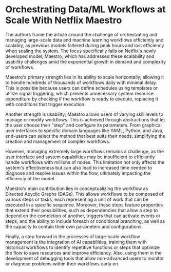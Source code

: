 # Orchestrating Data/ML Workflows at Scale With Netflix Maestro

The authors frame the article around the challenge of orchestrating and managing large-scale data and machine learning workflows efficiently and scalably, as previous models faltered during peak hours and lost efficiency when scaling the system. The focus specifically falls on Netflix's newly developed model, Maestro, which has addressed these scalability and usability challenges amid the exponential growth in demand and complexity of workflows.

Maestro's primary strength lies in its ability to scale horizontally, allowing it to handle hundreds of thousands of workflows daily with minimal delay. This is possible because users can define schedules using templates or utilize signal triggering, which prevents unnecessary system resource expenditure by checking if the workflow is ready to execute, replacing it with conditions that trigger execution.

Another strength is usability; Maestro allows users of varying skill levels to manage or modify workflows. This is achieved through abstractions that let the user choose their "step" and configure its parameters. From graphical user interfaces to specific domain languages like YAML, Python, and Java, end-users can select the method that best suits their needs, simplifying the creation and management of complex workflows.

However, managing extremely large workflows remains a challenge, as the user interface and system capabilities may be insufficient to efficiently handle workflows with millions of nodes. This limitation not only affects the system's effectiveness but can also lead to increased time needed to diagnose and resolve issues within the flow, ultimately impacting the efficiency of the model.

Maestro's main contribution lies in conceptualizing the workflow as Directed Acyclic Graphs (DAGs). This allows workflows to be composed of various steps or tasks, each representing a unit of work that can be executed in a specific sequence. Moreover, these steps feature properties that extend their possibilities, such as dependencies that allow a step to depend on the completion of another, triggers that can activate events or steps, and the ability to include foreach or conditional branching, as well as the capacity to contain their own parameters and configurations.

Finally, a step forward in the processes of large-scale workflow management is the integration of AI capabilities, training them with historical workflows to identify repetitive functions or steps that optimize the flow to save resources and improve efficiency. Also, using them in the development of debugging tools that allow non-advanced users to monitor or diagnose problems within their workflows early on.
